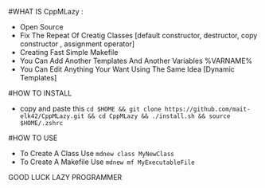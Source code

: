 #WHAT IS CppMLazy :
- Open Source
- Fix The Repeat Of Creatig Classes [default constructor, destructor, copy constructor , assignment operator]
- Creating Fast Simple Makefile
- You Can Add Another Templates And Another Variables %VARNAME%
- You Can Edit Anything Your Want Using The Same Idea [Dynamic Templates]

#HOW TO INSTALL
- copy and paste this `cd $HOME && git clone https://github.com/mait-elk42/CppMLazy.git && cd CppMLazy && ./install.sh && source $HOME/.zshrc`

#HOW TO USE
- To Create A Class Use `mdnew class MyNewClass`
- To Create A Makefile Use `mdnew mf MyExecutableFile`

GOOD LUCK LAZY PROGRAMMER 
